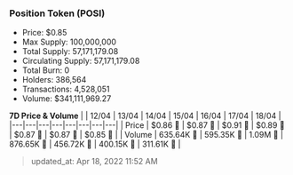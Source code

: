 
  ### Position Token (POSI)
  - Price: $0.85
  - Max Supply: 100,000,000
  - Total Supply: 57,171,179.08
  - Circulating Supply: 57,171,179.08
  - Total Burn: 0
  - Holders: 386,564
  - Transactions: 4,528,051
  - Volume: $341,111,969.27

  **7D Price & Volume**
  | | 12&#x2F;04 | 13&#x2F;04 | 14&#x2F;04 | 15&#x2F;04 | 16&#x2F;04 | 17&#x2F;04 | 18&#x2F;04 |
  |---|---|---|---|---|---|---|---|
  | Price | $0.86 🚀 | $0.87 🚀 | $0.91 🚀 | $0.89 🔻 | $0.87 🔻 | $0.87 🚀 | $0.85 🔻 |
  | Volume | 635.64K 🔻 | 595.35K 🔻 | 1.09M 🚀 | 876.65K 🔻 | 456.72K 🔻 | 400.15K 🔻 | 311.61K 🔻 |

  > updated_at: Apr 18, 2022 11:52 AM
